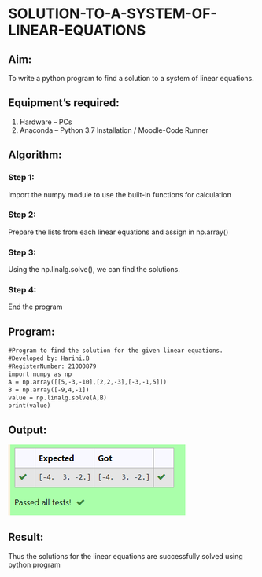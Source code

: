 # SOLUTION-TO-A-SYSTEM-OF-LINEAR-EQUATIONS
## Aim:
To write a python program to find a solution to a system of linear equations.
## Equipment’s required:
1. 	Hardware – PCs
2. 	Anaconda – Python 3.7 Installation / Moodle-Code Runner
## Algorithm:
### Step 1: 
Import the numpy module to use the built-in functions for calculation
### Step 2: 
Prepare the lists from each linear equations and assign in np.array()
### Step 3: 
Using the np.linalg.solve(), we can find the solutions.
### Step 4: 
End the program
## Program:
```
#Program to find the solution for the given linear equations.
#Developed by: Harini.B
#RegisterNumber: 21000879
import numpy as np
A = np.array([[5,-3,-10],[2,2,-3],[-3,-1,5]])
B = np.array([-9,4,-1])
value = np.linalg.solve(A,B)
print(value)
```
## Output:
![image](./Capture.PNG)
## Result: 
Thus the solutions for the linear equations are successfully solved using python program